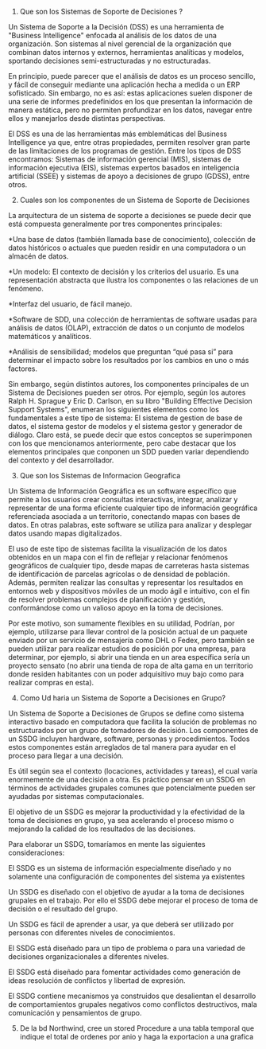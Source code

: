 1) Que son los Sistemas de Soporte de Decisiones ?

Un Sistema de Soporte a la Decisión (DSS) es una herramienta de "Business Intelligence" enfocada al análisis de los datos de una organización. Son sistemas  al nivel gerencial de la  organización que combinan datos internos y externos, herramientas analíticas y modelos,  sportando decisiones semi-estructuradas y no estructuradas.

En principio, puede parecer que el análisis de datos es un proceso sencillo, y fácil de conseguir mediante una aplicación hecha a medida o un ERP sofisticado. Sin embargo, no es así: estas aplicaciones suelen disponer de una serie de informes predefinidos en los que presentan la información de manera estática, pero no permiten profundizar en los datos, navegar entre ellos y manejarlos desde distintas perspectivas.

El DSS es una de las herramientas más emblemáticas del Business Intelligence ya que, entre otras propiedades, permiten resolver gran parte de las limitaciones de los programas de gestión. Entre los tipos de DSS encontramos:  Sistemas de información gerencial (MIS), sistemas de información ejecutiva (EIS), sistemas expertos basados en inteligencia artificial (SSEE) y sistemas de apoyo a decisiones de grupo (GDSS), entre otros.

2) Cuales son los componentes de un Sistema de Soporte de Decisiones

La arquitectura de un sistema de soporte a decisiones se puede decir que está compuesta generalmente por tres componentes principales:

*Una base de datos (también llamada base de conocimiento), colección de datos históricos o actuales que pueden residir en una computadora o un almacén de datos.

*Un modelo: El contexto de decisión y los criterios del usuario. Es una representación abstracta que ilustra los componentes o las relaciones de un fenómeno.

*Interfaz del usuario, de fácil manejo. 

*Software de SDD, una colección de herramientas de software usadas para análisis de datos (OLAP), extracción de datos o un conjunto de modelos matemáticos y analíticos.


*Análisis de sensibilidad; modelos que preguntan “qué pasa si” para determinar el impacto sobre los resultados por los cambios en uno o más factores.

Sin embargo, según distintos autores, los componentes principales de un Sistema de Decisiones pueden ser otros. Por ejemplo, según los autores Ralph H. Sprague y Eric D. Carlson, en su libro "Building Effective Decision Support Systems", enumeran los siguientes elementos como los fundamentales a este tipo de sistema: El sistema de gestion de base de datos, el sistema gestor de modelos y el sistema gestor y generador de diálogo. Claro está, se puede decir que estos conceptos se superimponen con los que mencionamos anteriormente, pero cabe destacar que los elementos principales que conponen un SDD pueden variar dependiendo del contexto y del desarrollador.


3) Que son los Sistemas de Informacion Geografica

Un Sistema de Información Geográfica es un software específico que permite a los usuarios crear consultas interactivas, integrar, analizar y representar de una forma eficiente cualquier tipo de información geográfica referenciada asociada a un territorio, conectando mapas con bases de datos. En otras palabras, este software se utiliza para analizar y desplegar datos usando mapas digitalizados.

El uso de este tipo de sistemas facilita la visualización de los datos obtenidos en un mapa con el fin de reflejar y relacionar fenómenos geográficos de cualquier tipo, desde mapas de carreteras hasta sistemas de identificación de parcelas agrícolas o de densidad de población. Además, permiten realizar las consultas y representar los resultados en entornos web y dispositivos móviles de un modo ágil e intuitivo, con el fin de resolver problemas complejos de planificación y gestión, conformándose como un valioso apoyo en la toma de decisiones.

Por este motivo, son sumamente flexibles en su utilidad, Podrían, por ejemplo, utilizarse para llevar control de la posición actual de un paquete enviado por un servicio de mensajería como DHL o Fedex, pero también se pueden utilizar para realizar estudios de posición por una empresa, para determinar, por ejemplo, si abrir una tienda en un area específica sería un proyecto sensato (no abrir una tienda de ropa de alta gama en un territorio donde residen habitantes con un poder adquisitivo muy bajo como para realizar compras en esta).

4) Como Ud haria un Sistema de Soporte a Decisiones en Grupo?

Un Sistema de Soporte a Decisiones de Grupos se define como sistema interactivo basado en computadora que facilita la solución de problemas no estructurados por un grupo de tomadores de decisión. Los componentes de un SSDG incluyen hardware, software, personas y procedimientos. Todos estos componentes están arreglados de tal manera para ayudar en el proceso para llegar a una decisión.

Es útil según sea el contexto (locaciones, actividades y tareas), el cual varía enormemente de una decisión a otra. Es práctico pensar en un SSDG en términos de actividades grupales comunes que potencialmente pueden ser ayudadas por sistemas computacionales. 

El objetivo de un SSDG es mejorar la productividad y la efectividad de la toma de decisiones en grupo, ya sea acelerando el proceso mismo o mejorando la calidad de los resultados de las decisiones.

Para elaborar un SSDG, tomaríamos en mente las siguientes consideraciones: 

El SSDG es un sistema de información especialmente diseñado y no solamente una configuración de componentes del sistema ya existentes

Un SSDG es diseñado con el objetivo de ayudar a la toma de decisiones grupales en el trabajo. Por ello el SSDG debe mejorar el proceso de toma de decisión o el resultado del grupo.

Un SSDG es fácil de aprender a usar, ya que deberá ser utilizado por personas con diferentes niveles de conocimientos.

El SSDG está diseñado para un tipo de problema o para una variedad de decisiones organizacionales a diferentes niveles.

El SSDG está diseñado para fomentar actividades como generación de ideas resolución de conflictos y libertad de expresión.

El SSDG contiene mecanismos ya construidos que desalientan el desarrollo de comportamientos grupales negativos como conflictos destructivos, mala comunicación y pensamientos de grupo.

5) De la bd Northwind, cree un stored Procedure a una tabla 
temporal que indique el total de ordenes por anio 
y haga la exportacion a una grafica
